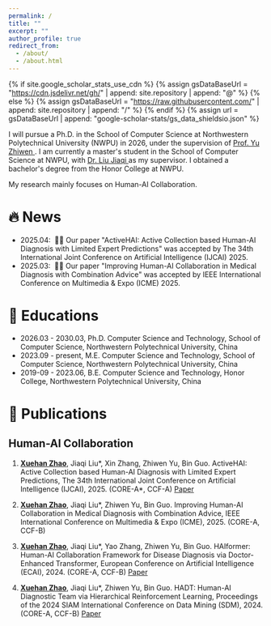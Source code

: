 ```yaml
---
permalink: /
title: ""
excerpt: ""
author_profile: true
redirect_from: 
  - /about/
  - /about.html
---
```


{% if site.google_scholar_stats_use_cdn %}
{% assign gsDataBaseUrl = "https://cdn.jsdelivr.net/gh/" | append: site.repository | append: "@" %}
{% else %}
{% assign gsDataBaseUrl = "https://raw.githubusercontent.com/" | append: site.repository | append: "/" %}
{% endif %}
{% assign url = gsDataBaseUrl | append: "google-scholar-stats/gs_data_shieldsio.json" %}

<span class='anchor' id='about-me'></span>

I will pursue a Ph.D. in the School of Computer Science at Northwestern Polytechnical University (NWPU) in 2026, under the supervision of <a href="https://scholar.google.com/citations?user=H0qmM6gAAAAJ"> Prof. Yu Zhiwen </a>. I am currently a master's student in the School of Computer Science at NWPU, with <a href="https://scholar.google.com/citations?user=1UgkslMAAAAJ"> Dr. Liu Jiaqi </a> as my supervisor. I obtained a bachelor's degree from the Honor College at NWPU.

My research mainly focuses on Human-AI Collaboration.



# 🔥 News
- 2025.04: &nbsp;🎉🎉 Our paper "ActiveHAI: Active Collection based Human-AI Diagnosis with Limited Expert Predictions" was accepted by The 34th International Joint Conference on Artificial Intelligence (IJCAI) 2025.
- 2025.03: &nbsp;🎉🎉 Our paper "Improving Human-AI Collaboration in Medical Diagnosis with Combination Advice" was accepted by IEEE International Conference on Multimedia & Expo (ICME) 2025.


# 📖 Educations
- 2026.03 - 2030.03, Ph.D. Computer Science and Technology, School of Computer Science, Northwestern Polytechnical University, China
- 2023.09 - present, M.E. Computer Science and Technology, School of Computer Science, Northwestern Polytechnical University, China
- 2019-09 - 2023.06, B.E. Computer Science and Technology, Honor College, Northwestern Polytechnical University, China


# 📝 Publications

## Human-AI Collaboration 
1. **<u>Xuehan Zhao</u>**, Jiaqi Liu\*, Xin Zhang, Zhiwen Yu, Bin Guo. ActiveHAI: Active Collection based Human-AI Diagnosis with Limited Expert Predictions, The 34th International Joint Conference on Artificial Intelligence (IJCAI), 2025. (CORE-A\*, CCF-A) [Paper](https://www.ijcai.org/proceedings/2025/477)
   
2. **<u>Xuehan Zhao</u>**, Jiaqi Liu\*, Zhiwen Yu, Bin Guo. Improving Human-AI Collaboration in Medical Diagnosis with Combination Advice, IEEE International Conference on Multimedia & Expo (ICME), 2025. (CORE-A, CCF-B)

3. **<u>Xuehan Zhao</u>**, Jiaqi Liu\*, Yao Zhang, Zhiwen Yu, Bin Guo. HAIformer: Human-AI Collaboration Framework for Disease Diagnosis via Doctor-Enhanced Transformer, European Conference on Artificial Intelligence (ECAI), 2024. (CORE-A, CCF-B) [Paper](https://ebooks.iospress.nl/doi/10.3233/FAIA240653)

4. **<u>Xuehan Zhao</u>**, Jiaqi Liu\*, Zhiwen Yu, Bin Guo. HADT: Human-AI Diagnostic Team via Hierarchical Reinforcement Learning, Proceedings of the 2024 SIAM International Conference on Data Mining (SDM), 2024. (CORE-A, CCF-B) [Paper](https://epubs.siam.org/doi/abs/10.1137/1.9781611978032.98)


<script type='text/javascript' id='clustrmaps' src='//cdn.clustrmaps.com/map_v2.js?cl=ffffff&w=300&t=tt&d=y-r0vhftW82VzrSQ0RoSiZL_Gwfny7Y1S18b7JPfzPw&co=2d78ad&cmo=3acc3a&cmn=ff5353&ct=ffffff'></script>

<!-- 
# 🔥 News
- *2022.02*: &nbsp;🎉🎉 Lorem ipsum dolor sit amet, consectetur adipiscing elit. Vivamus ornare aliquet ipsum, ac tempus justo dapibus sit amet. 
- *2022.02*: &nbsp;🎉🎉 Lorem ipsum dolor sit amet, consectetur adipiscing elit. Vivamus ornare aliquet ipsum, ac tempus justo dapibus sit amet. 

# 📝 Publications 

<div class='paper-box'><div class='paper-box-image'><div><div class="badge">CVPR 2016</div><img src='images/500x300.png' alt="sym" width="100%"></div></div>
<div class='paper-box-text' markdown="1">

[Deep Residual Learning for Image Recognition](https://openaccess.thecvf.com/content_cvpr_2016/papers/He_Deep_Residual_Learning_CVPR_2016_paper.pdf)

**Kaiming He**, Xiangyu Zhang, Shaoqing Ren, Jian Sun

[**Project**](https://scholar.google.com/citations?view_op=view_citation&hl=zh-CN&user=DhtAFkwAAAAJ&citation_for_view=DhtAFkwAAAAJ:ALROH1vI_8AC) <strong><span class='show_paper_citations' data='DhtAFkwAAAAJ:ALROH1vI_8AC'></span></strong>
- Lorem ipsum dolor sit amet, consectetur adipiscing elit. Vivamus ornare aliquet ipsum, ac tempus justo dapibus sit amet. 
</div>
</div>

- [Lorem ipsum dolor sit amet, consectetur adipiscing elit. Vivamus ornare aliquet ipsum, ac tempus justo dapibus sit amet](https://github.com), A, B, C, **CVPR 2020**

# 🎖 Honors and Awards
- *2021.10* Lorem ipsum dolor sit amet, consectetur adipiscing elit. Vivamus ornare aliquet ipsum, ac tempus justo dapibus sit amet. 
- *2021.09* Lorem ipsum dolor sit amet, consectetur adipiscing elit. Vivamus ornare aliquet ipsum, ac tempus justo dapibus sit amet. 

# 📖 Educations
- *2019.06 - 2022.04 (now)*, Lorem ipsum dolor sit amet, consectetur adipiscing elit. Vivamus ornare aliquet ipsum, ac tempus justo dapibus sit amet. 
- *2015.09 - 2019.06*, Lorem ipsum dolor sit amet, consectetur adipiscing elit. Vivamus ornare aliquet ipsum, ac tempus justo dapibus sit amet. 

# 💬 Invited Talks
- *2021.06*, Lorem ipsum dolor sit amet, consectetur adipiscing elit. Vivamus ornare aliquet ipsum, ac tempus justo dapibus sit amet. 
- *2021.03*, Lorem ipsum dolor sit amet, consectetur adipiscing elit. Vivamus ornare aliquet ipsum, ac tempus justo dapibus sit amet.  \| [\[video\]](https://github.com/)

# 💻 Internships
- *2019.05 - 2020.02*, [Lorem](https://github.com/), China. -->
